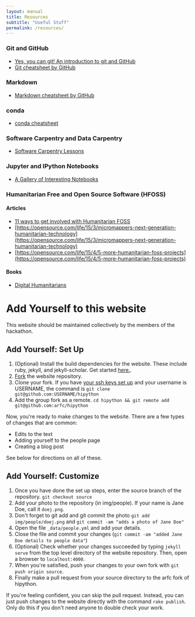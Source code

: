 ```yaml
---
layout: manual
title: Resources 
subtitle: "Useful Stuff"
permalink: /resources/
---
```


### Git and GitHub

- [Yes, you can git! An introduction to git and GitHub](https://speakerdeck.com/willingc/yes-you-can-git)
- [Git cheatsheet by GitHub](https://services.github.com/kit/downloads/github-git-cheat-sheet.pdf)

### Markdown

- [Markdown cheatsheet by GitHub](https://guides.github.com/pdfs/markdown-cheatsheet-online.pdf)

### conda

- [conda cheatsheet](http://conda.pydata.org/docs/_downloads/conda-cheatsheet.pdf)

### Software Carpentry and Data Carpentry

- [Software Carpentry Lessons](http://software-carpentry.org/lessons/)

### Jupyter and IPython Notebooks
 
- [A Gallery of Interesting Notebooks](https://github.com/ipython/ipython/wiki/A-gallery-of-interesting-IPython-Notebooks)

### Humanitarian Free and Open Source Software (HFOSS)

#### Articles

- [11 ways to get involved with Humanitarian FOSS](https://opensource.com/life/15/2/getting-involved-hfoss)
- [https://opensource.com/life/15/3/micromappers-next-generation-humanitarian-technology](https://opensource.com/life/15/3/micromappers-next-generation-humanitarian-technology)
- [https://opensource.com/life/15/4/5-more-humanitarian-foss-projects](https://opensource.com/life/15/4/5-more-humanitarian-foss-projects)

#### Books

- [Digital Humanitarians](http://www.digital-humanitarians.com)

# Add Yourself to this website
This website should be maintained collectively by the members of the hackathon.

## Add Yourself: Set Up

1. (Optional) Install the build dependencies for the website. These include ruby, jekyll,
   and jekyll-scholar. Get started [here.](https://jekyllrb.com/docs/installation/).
2. [Fork](https://github.com/arfc/hipython#fork-destination-box) the website repository.
3. Clone your fork. If you have [your ssh keys set up](https://help.github.com/articles/generating-an-ssh-key/)
   and your username is USERNAME, the command is `git clone
   git@github.com:USERNAME/hipython`
4. Add the group fork as a remote. `cd hipython && git remote add
   git@github.com:arfc/hipython`

Now, you're ready to make changes to the website. There are a few types of
changes that are common:

- Edits to the text
- Adding yourself to the people page
- Creating a blog post

See below for directions on all of these.

## Add Yourself: Customize

1. Once you have done the set up steps, enter the source branch of the repository. `git checkout source`
2. Add your photo to the repository (in img/people). If your name is Jane Doe, call it `doej.png`.
3. Don't forget to git add and git commit the photo `git add img/people/doej.png` and `git commit -am "adds a photo of Jane Doe"`
4. Open the file `_data/people.yml` and add your details.
5. Close the file and commit your changes (`git commit -am "added Jane Doe details to people data"`)
6. (Optional) Check whether your changes succeeded by typing `jekyll serve` from the top
   level directory of the website repository. Then, open a browser to
   `localhost:4000`.
7. When you're satisfied, push your changes to your own fork with `git push origin
   source`.
8. Finally make a pull request from your source directory to the arfc fork of hipython.

If you're feeling confident, you can skip the pull request. Instead, you can
just push changes to the website directly with the command `rake publish`. Only
do this if you don't need anyone to double check your work.
